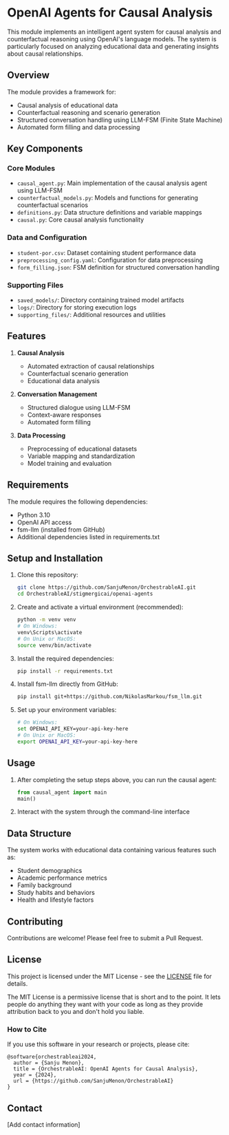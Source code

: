 # OpenAI Agents for Causal Analysis

This module implements an intelligent agent system for causal analysis and counterfactual reasoning using OpenAI's language models. The system is particularly focused on analyzing educational data and generating insights about causal relationships.

## Overview

The module provides a framework for:
- Causal analysis of educational data
- Counterfactual reasoning and scenario generation
- Structured conversation handling using LLM-FSM (Finite State Machine)
- Automated form filling and data processing

## Key Components

### Core Modules

- `causal_agent.py`: Main implementation of the causal analysis agent using LLM-FSM
- `counterfactual_models.py`: Models and functions for generating counterfactual scenarios
- `definitions.py`: Data structure definitions and variable mappings
- `causal.py`: Core causal analysis functionality

### Data and Configuration

- `student-por.csv`: Dataset containing student performance data
- `preprocessing_config.yaml`: Configuration for data preprocessing
- `form_filling.json`: FSM definition for structured conversation handling

### Supporting Files

- `saved_models/`: Directory containing trained model artifacts
- `logs/`: Directory for storing execution logs
- `supporting_files/`: Additional resources and utilities

## Features

1. **Causal Analysis**
   - Automated extraction of causal relationships
   - Counterfactual scenario generation
   - Educational data analysis

2. **Conversation Management**
   - Structured dialogue using LLM-FSM
   - Context-aware responses
   - Automated form filling

3. **Data Processing**
   - Preprocessing of educational datasets
   - Variable mapping and standardization
   - Model training and evaluation

## Requirements

The module requires the following dependencies:
- Python 3.10
- OpenAI API access
- fsm-llm (installed from GitHub)
- Additional dependencies listed in requirements.txt

## Setup and Installation

1. Clone this repository:
   ```bash
   git clone https://github.com/SanjuMenon/OrchestrableAI.git
   cd OrchestrableAI/stigmergicai/openai-agents
   ```

2. Create and activate a virtual environment (recommended):
   ```bash
   python -m venv venv
   # On Windows:
   venv\Scripts\activate
   # On Unix or MacOS:
   source venv/bin/activate
   ```

3. Install the required dependencies:
   ```bash
   pip install -r requirements.txt
   ```

4. Install fsm-llm directly from GitHub:
   ```bash
   pip install git+https://github.com/NikolasMarkou/fsm_llm.git
   ```

5. Set up your environment variables:
   ```bash
   # On Windows:
   set OPENAI_API_KEY=your-api-key-here
   # On Unix or MacOS:
   export OPENAI_API_KEY=your-api-key-here
   ```

## Usage

1. After completing the setup steps above, you can run the causal agent:
   ```python
   from causal_agent import main
   main()
   ```

2. Interact with the system through the command-line interface

## Data Structure

The system works with educational data containing various features such as:
- Student demographics
- Academic performance metrics
- Family background
- Study habits and behaviors
- Health and lifestyle factors

## Contributing

Contributions are welcome! Please feel free to submit a Pull Request.

## License

This project is licensed under the MIT License - see the [LICENSE](LICENSE) file for details.

The MIT License is a permissive license that is short and to the point. It lets people do anything they want with your code as long as they provide attribution back to you and don't hold you liable.

### How to Cite

If you use this software in your research or projects, please cite:

```
@software{orchestrableai2024,
  author = {Sanju Menon},
  title = {OrchestrableAI: OpenAI Agents for Causal Analysis},
  year = {2024},
  url = {https://github.com/SanjuMenon/OrchestrableAI}
}
```

## Contact

[Add contact information]
